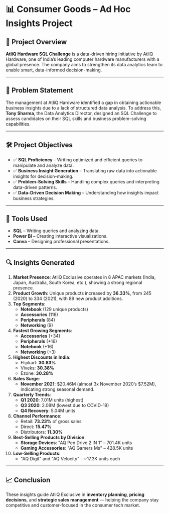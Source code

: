 # 📊 Consumer Goods – Ad Hoc Insights Project

## 📌 Project Overview

**AtliQ Hardware SQL Challenge** is a data-driven hiring initiative by AtliQ Hardware, one of India’s leading computer hardware manufacturers with a global presence. The company aims to strengthen its data analytics team to enable smart, data-informed decision-making.

---

## 🎯 Problem Statement

The management at AtliQ Hardware identified a gap in obtaining actionable business insights due to a lack of structured data analysis. To address this, **Tony Sharma**, the Data Analytics Director, designed an SQL Challenge to assess candidates on their SQL skills and business problem-solving capabilities.

---

## 🛠️ Project Objectives

- ✅ **SQL Proficiency** – Writing optimized and efficient queries to manipulate and analyze data.
- ✅ **Business Insight Generation** – Translating raw data into actionable insights for decision-making.
- ✅ **Problem-Solving Skills** – Handling complex queries and interpreting data-driven patterns.
- ✅ **Data-Driven Decision Making** – Understanding how insights impact business strategies.

---

## 🧰 Tools Used

- **SQL** – Writing queries and analyzing data.
- **Power BI** – Creating interactive visualizations.
- **Canva** – Designing professional presentations.

---

## 🔍 Insights Generated

1. **Market Presence**: AtliQ Exclusive operates in 8 APAC markets (India, Japan, Australia, South Korea, etc.), showing a strong regional presence.
2. **Product Growth**: Unique products increased by **36.33%**, from 245 (2020) to 334 (2021), with 89 new product additions.
3. **Top Segments**:
   - **Notebook** (129 unique products)
   - **Accessories** (116)
   - **Peripherals** (84)
   - **Networking** (9)
4. **Fastest Growing Segments**:
   - **Accessories** (+34)
   - **Peripherals** (+16)
   - **Notebook** (+16)
   - **Networking** (+3)
5. **Highest Discounts in India**:
   - Flipkart: **30.83%**
   - Viveks: **30.38%**
   - Ezone: **30.28%**
6. **Sales Surge**:
   - **November 2021**: $20.46M (almost 3x November 2020’s $7.52M), indicating strong seasonal demand.
7. **Quarterly Trends**:
   - **Q1 2020**: 7.01M units (highest)
   - **Q3 2020**: 2.08M (lowest due to COVID-19)
   - **Q4 Recovery**: 5.04M units
8. **Channel Performance**:
   - Retail: **73.23%** of gross sales
   - Direct: **15.47%**
   - Distributors: **11.30%**
9. **Best-Selling Products by Division**:
   - **Storage Devices**: "AQ Pen Drive 2 IN 1" – 701.4K units
   - **Gaming Accessories**: "AQ Gamers Ms" – 428.5K units
10. **Low-Selling Products**:
    - "AQ Digit" and "AQ Velocity" – ~17.3K units each

---

## 📈 Conclusion

These insights guide AtliQ Exclusive in **inventory planning**, **pricing decisions**, and **strategic sales management** — helping the company stay competitive and customer-focused in the consumer tech market.
